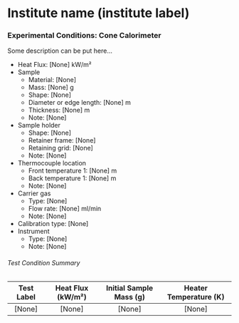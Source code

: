 # Institute name (institute label)

### Experimental Conditions: Cone Calorimeter
Some description can be put here...


* Heat Flux: [None] kW/m²
* Sample
  - Material: [None]
  - Mass: [None] g
  - Shape: [None]
  - Diameter or edge length: [None] m
  - Thickness: [None] m
  - Note: [None]
* Sample holder
  - Shape: [None]
  - Retainer frame: [None]
  - Retaining grid: [None]
  - Note: [None]
* Thermocouple location
  - Front temperature 1: [None] m
  - Back temperature 1: [None] m
  - Note: [None]
* Carrier gas
  - Type: [None]
  - Flow rate: [None] ml/min
  - Note: [None]
* Calibration type: [None]
* Instrument
  - Type: [None]
  - Note: [None]

###### Test Condition Summary

| Test Label | Heat Flux (kW/m²) | Initial Sample Mass (g) | Heater Temperature (K) |
|:----------:|:--------------------:|:------------------------:|:------------------------------:|
| [None] | [None] | [None] | [None] |
